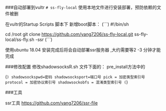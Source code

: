 ###自动部署到vultr
`# ss-fly-local`
使用本地文件进行安装部署，预防依赖的文件被删

在vultr的Startup Scripts 脚本下 新增boot脚本：
(```)
#!/bin/sh

cd /root
git clone https://github.com/yang7206/ss-fly-local.git
ss-fly-local/ss-fly.sh -ssr
(```)

使用ubuntu 18.04 安装完成后将会自动部署ssr服务器 ,大约需要等2 -3 分钟才能完成


###修改配置
修改shadowsocksR.sh 文件下面的：
 pre_install方法中的 
 
 (```)
 shadowsockspwd=密码
 shadowsocksport=端口号
 pick = 加密类型索引号
 protocol = 加密协议索引号
 shadowsockobfs = 混淆类型索引号
 (```)
 
 
 ###工具
 
 ssr工具 https://github.com/yang7206/ssr-file